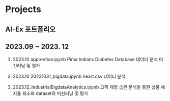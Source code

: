 # Projects
AI-Ex 포트폴리오
---

## 2023.09 ~ 2023. 12
1. 2023.10 apprentice.ipynb
  Pima Indians Diabetes Database 데이터 분석 머신러닝 및 평가

2. 2023.10 20231031_bigdata.ipynb
   heart.csv 데이터 분석

4. 2023.12_IndustrialBigdataAnalytics.ipynb
   고객 재정 습관 분석을 통한 상품 해지율 최소화 dataset의 머신러닝 및 평가



